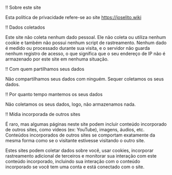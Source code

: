 !! Sobre este site

Esta política de privacidade refere-se ao site https://joselito.wiki

!! Dados coletados

Este site não coleta nenhum dado pessoal. Ele não coleta ou utiliza nenhum cookie e também não possui nenhum script de rastreamento. Nenhum dado é medido ou processado durante sua visita, e o servidor não guarda nenhum registro de acesso, o que significa que o seu endereço de IP não é armazenado por este site em nenhuma situação.

!! Com quem partilhamos seus dados

Não compartilhamos seus dados com ninguém. Sequer coletamos os seus dados.

!! Por quanto tempo mantemos os seus dados

Não coletamos os seus dados, logo, não armazenamos nada.

!! Mídia incorporada de outros sites

É raro, mas algumas páginas neste site podem incluir conteúdo incorporado de outros sites, como vídeos (ex: YouTube), imagens, áudios, etc. Conteúdos incorporados de outros sites se comportam exatamente da mesma forma como se o visitante estivesse visitando o outro site.

Estes sites podem coletar dados sobre você, usar cookies, incorporar rastreamento adicional de terceiros e monitorar sua interação com este conteúdo incorporado, incluindo sua interação com o conteúdo incorporado se você tem uma conta e está conectado com o site.
